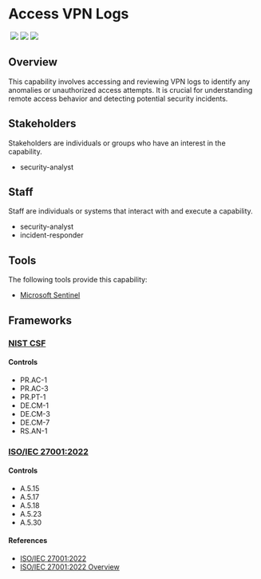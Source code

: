 # Access VPN Logs
&nbsp;![](https://img.shields.io/badge/ID-C1107-blue)&nbsp;![](https://img.shields.io/badge/Phase-Preparation_%28P0001%29-blue)&nbsp;![](https://img.shields.io/badge/Category-Network-blue)
## Overview
This capability involves accessing and reviewing VPN logs to identify any anomalies or unauthorized access attempts. It is crucial for understanding remote access behavior and detecting potential security incidents.

## Stakeholders
Stakeholders are individuals or groups who have an interest in the capability.

- security-analyst

## Staff
Staff are individuals or systems that interact with and execute a capability.

- security-analyst
- incident-responder

## Tools
The following tools provide this capability:

- [Microsoft Sentinel](../tool/ms-sentinel/C1107.md)

## Frameworks
### [NIST CSF](../frameworks/F0003.md)

#### Controls

- PR.AC-1 
- PR.AC-3 
- PR.PT-1 
- DE.CM-1 
- DE.CM-3 
- DE.CM-7 
- RS.AN-1 

### [ISO/IEC 27001:2022](../frameworks/F0002.md)

#### Controls

- A.5.15 
- A.5.17 
- A.5.18 
- A.5.23 
- A.5.30 

#### References

- [ISO/IEC 27001:2022](https://www.iso.org/standard/82875.html)
- [ISO/IEC 27001:2022 Overview](https://www.iso.org/isoiec-27001-information-security.html)